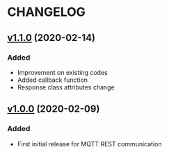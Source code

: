 # CHANGELOG

## [v1.1.0](https://github.com/NubeIO/lora-raw/tree/v1.1.0) (2020-02-14)
### Added
- Improvement on existing codes
- Added callback function
- Response class attributes change

## [v1.0.0](https://github.com/NubeIO/lora-raw/tree/v1.0.0) (2020-02-09)
### Added
- First initial release for MQTT REST communication
